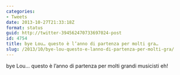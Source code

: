 ```yaml
---
categories:
- Tweets
date: 2013-10-27T21:33:18Z
format: status
guid: http://twitter-394562470733697024-post
id: 4754
title: bye Lou… questo è l’anno di partenza per molti gra…
slug: /2013/10/bye-lou-questo-e-lanno-di-partenza-per-molti-gra/
---
```


bye Lou… questo è l’anno di partenza per molti grandi musicisti eh!